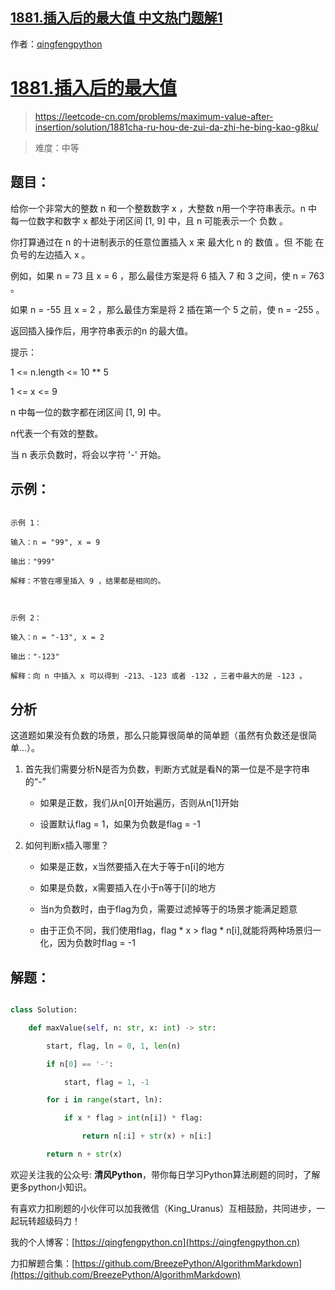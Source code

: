 ## [1881.插入后的最大值 中文热门题解1](https://leetcode.cn/problems/maximum-value-after-insertion/solutions/100000/1881cha-ru-hou-de-zui-da-zhi-he-bing-kao-g8ku)

作者：[qingfengpython](https://leetcode.cn/u/qingfengpython)

# [1881.插入后的最大值](https://leetcode-cn.com/problems/maximum-value-after-insertion/solution/1881cha-ru-hou-de-zui-da-zhi-he-bing-kao-g8ku/)
> https://leetcode-cn.com/problems/maximum-value-after-insertion/solution/1881cha-ru-hou-de-zui-da-zhi-he-bing-kao-g8ku/
> 
> 难度：中等

## 题目：

给你一个非常大的整数 n 和一个整数数字 x ，大整数 n用一个字符串表示。n 中每一位数字和数字 x 都处于闭区间 [1, 9] 中，且 n 可能表示一个 负数 。

你打算通过在 n 的十进制表示的任意位置插入 x 来 最大化 n 的 数值 。但 不能 在负号的左边插入 x 。

例如，如果 n = 73 且 x = 6 ，那么最佳方案是将 6 插入 7 和 3 之间，使 n = 763 。
如果 n = -55 且 x = 2 ，那么最佳方案是将 2 插在第一个 5 之前，使 n = -255 。
返回插入操作后，用字符串表示的n 的最大值。

提示：

1 <= n.length <= 10 ** 5
1 <= x <= 9
n 中每一位的数字都在闭区间 [1, 9] 中。
n代表一个有效的整数。
当 n 表示负数时，将会以字符 '-' 开始。

## 示例：

```
示例 1：
输入：n = "99", x = 9
输出："999"
解释：不管在哪里插入 9 ，结果都是相同的。

示例 2：
输入：n = "-13", x = 2
输出："-123"
解释：向 n 中插入 x 可以得到 -213、-123 或者 -132 ，三者中最大的是 -123 。
```

## 分析

这道题如果没有负数的场景，那么只能算很简单的简单题（虽然有负数还是很简单...）。
1. 首先我们需要分析N是否为负数，判断方式就是看N的第一位是不是字符串的“-”
    - 如果是正数，我们从n[0]开始遍历，否则从n[1]开始
    - 设置默认flag = 1，如果为负数是flag = -1
2. 如何判断x插入哪里？
    - 如果是正数，x当然要插入在大于等于n[i]的地方
    - 如果是负数，x需要插入在小于n等于[i]的地方
    - 当n为负数时，由于flag为负，需要过滤掉等于的场景才能满足题意
    - 由于正负不同，我们使用flag，flag * x > flag * n[i],就能将两种场景归一化，因为负数时flag = -1
    
## 解题：

```python
class Solution:
    def maxValue(self, n: str, x: int) -> str:
        start, flag, ln = 0, 1, len(n)
        if n[0] == '-':
            start, flag = 1, -1
        for i in range(start, ln):
            if x * flag > int(n[i]) * flag:
                return n[:i] + str(x) + n[i:]
        return n + str(x)
```

欢迎关注我的公众号: **清风Python**，带你每日学习Python算法刷题的同时，了解更多python小知识。

有喜欢力扣刷题的小伙伴可以加我微信（King_Uranus）互相鼓励，共同进步，一起玩转超级码力！

我的个人博客：[https://qingfengpython.cn](https://qingfengpython.cn)

力扣解题合集：[https://github.com/BreezePython/AlgorithmMarkdown](https://github.com/BreezePython/AlgorithmMarkdown)
